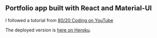 ## Portfolio app built with React and Material-UI  

I followed a tutorial from [80/20 Coding on YouTube](https://www.youtube.com/channel/UCobZg0ym72ZZPqOQNB_qJnw)  

The deployed version is [here on Heroku](https://pm-react-portfolio.herokuapp.com/).
